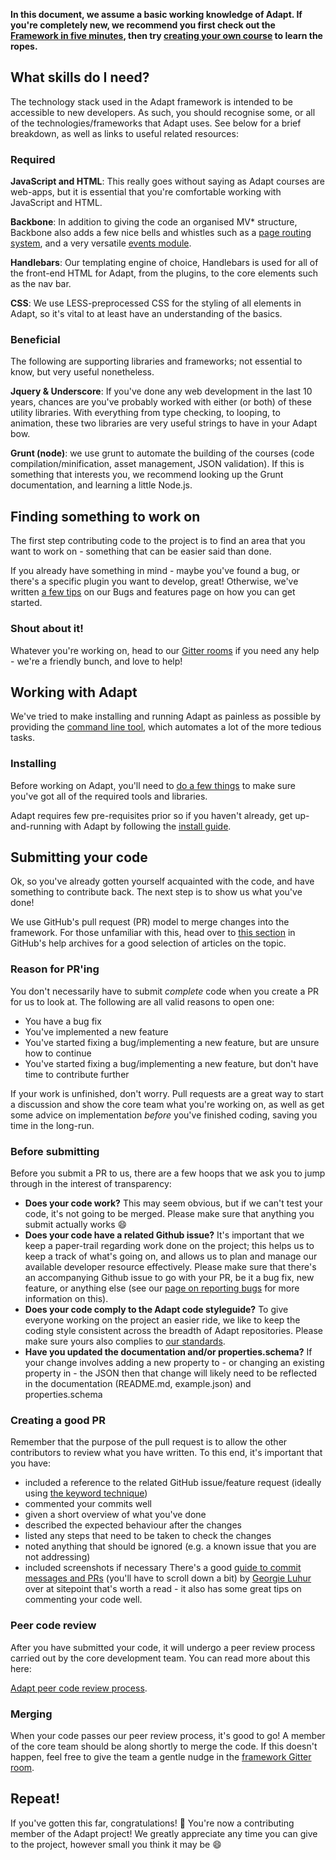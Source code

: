 **In this document, we assume a basic working knowledge of Adapt. If you're completely new, we recommend you first check out the [Framework in five minutes](https://github.com/adaptlearning/adapt_framework/wiki/Framework-in-five-minutes), then try [creating your own course](https://github.com/adaptlearning/adapt_framework/wiki/Creating-your-first-course) to learn the ropes.**

## What skills do I need?

The technology stack used in the Adapt framework is intended to be accessible to new developers. As such, you should recognise some, or all of the technologies/frameworks that Adapt uses. See below for a brief breakdown, as well as links to useful related resources:

### Required

**JavaScript and HTML**: This really goes without saying as Adapt courses are web-apps, but it is essential that you're comfortable working with JavaScript and HTML.

**Backbone**: In addition to giving the code an organised MV* structure, Backbone also adds a few nice bells and whistles such as a [page routing system](http://backbonejs.org/#Router), and a very versatile [events module](http://backbonejs.org/#Events).

**Handlebars**: Our templating engine of choice, Handlebars is used for all of the front-end HTML for Adapt, from the plugins, to the core elements such as the nav bar.

**CSS**: We use LESS-preprocessed CSS for the styling of all elements in Adapt, so it's vital to at least have an understanding of the basics.

### Beneficial

The following are supporting libraries and frameworks; not essential to know, but very useful nonetheless.

**Jquery & Underscore**: If you've done any web development in the last 10 years, chances are you've probably worked with either (or both) of these utility libraries. With everything from type checking, to looping, to animation, these two libraries are very useful strings to have in your Adapt bow.

**Grunt (node)**: we use grunt to automate the building of the courses (code compilation/minification, asset management, JSON validation). If this is something that interests you, we recommend looking up the Grunt documentation, and learning a little Node.js.

## Finding something to work on

The first step contributing code to the project is to find an area that you want to work on - something that can be easier said than done.

If you already have something in mind - maybe you've found a bug, or there's a specific plugin you want to develop, great! Otherwise, we've written [a few tips](https://github.com/adaptlearning/adapt_framework/wiki/Bugs-and-features/) on our Bugs and features page on how you can get started.

### Shout about it!

Whatever you're working on, head to our [Gitter rooms](https://gitter.im/orgs/adaptlearning/rooms) if you need any help - we're a friendly bunch, and love to help!

## Working with Adapt

We've tried to make installing and running Adapt as painless as possible by providing the [command line tool](https://github.com/adaptlearning/adapt_framework/wiki/Adapt-Command-Line-Interface), which automates a lot of the more tedious tasks.

### Installing

Before working on Adapt, you'll need to [do a few things](https://github.com/adaptlearning/adapt_framework/wiki/Setting-up-your-development-environment) to make sure you've got all of the required tools and libraries.

Adapt requires few pre-requisites prior so if you haven't already, get up-and-running with Adapt by following the [install guide](https://github.com/adaptlearning/adapt_framework/wiki/Manual-installation-of-the-Adapt-framework).

## Submitting your code

Ok, so you've already gotten yourself acquainted with the code, and have something to contribute back. The next step is to show us what you've done!

We use GitHub's pull request (PR) model to merge changes into the framework. For those unfamiliar with this, head over to [this section](https://help.github.com/articles/proposing-changes-to-a-project-with-pull-requests/) in GitHub's help archives for a good selection of articles on the topic.

### Reason for PR'ing

You don't necessarily have to submit *complete* code when you create a PR for us to look at. The following are all valid reasons to open one:

- You have a bug fix
- You've implemented a new feature
- You've started fixing a bug/implementing a new feature, but are unsure how to continue
- You've started fixing a bug/implementing a new feature, but don't have time to contribute further

If your work is unfinished, don't worry. Pull requests are a great way to start a discussion and show the core team what you're working on, as well as get some advice on implementation *before* you've finished coding, saving you time in the long-run.

### Before submitting

Before you submit a PR to us, there are a few hoops that we ask you to jump through in the interest of transparency:

- **Does your code work?** This may seem obvious, but if we can't test your code, it's not going to be merged. Please make sure that anything you submit actually works :smile:
- **Does your code have a related Github issue?** It's important that we keep a paper-trail regarding work done on the project; this helps us to keep a track of what's going on, and allows us to plan and manage our available developer resource effectively. Please make sure that there's an accompanying Github issue to go with your PR, be it a bug fix, new feature, or anything else (see our [page on reporting bugs](https://github.com/adaptlearning/adapt_framework/wiki/Bugs-and-features#reporting-bugs) for more information on this).
- **Does your code comply to the Adapt code styleguide?** To give everyone working on the project an easier ride, we like to keep the coding style consistent across the breadth of Adapt repositories. Please make sure yours also complies to [our standards](https://github.com/adaptlearning/documentation/blob/master/01_cross_workstream/style_guide.md).
- **Have you updated the documentation and/or properties.schema?** If your change involves adding a new property to - or changing an existing property in - the JSON then that change will likely need to be reflected in the documentation (README.md, example.json) and properties.schema

### Creating a good PR
Remember that the purpose of the pull request is to allow the other contributors to review what you have written. To this end, it's important that you have:
* included a reference to the related GitHub issue/feature request (ideally using [the keyword technique](https://help.github.com/en/github/managing-your-work-on-github/linking-a-pull-request-to-an-issue#linking-a-pull-request-to-an-issue-using-a-keyword))
* commented your commits well
* given a short overview of what you've done
* described the expected behaviour after the changes
* listed any steps that need to be taken to check the changes
* noted anything that should be ignored (e.g. a known issue that you are not addressing)
* included screenshots if necessary
There's a good [guide to commit messages and PRs](http://www.sitepoint.com/how-good-are-your-html-and-css-comments/) (you'll have to scroll down a bit) by [Georgie Luhur](http://www.sitepoint.com/author/gluhur/) over at sitepoint that's worth a read - it also has some great tips on commenting your code well.

### Peer code review

After you have submitted your code, it will undergo a peer review process carried out by the core development team. You can read more about this here:

[Adapt peer code review process](https://github.com/adaptlearning/adapt_framework/wiki/Peer-Code-Review).

### Merging

When your code passes our peer review process, it's good to go! A member of the core team should be along shortly to merge the code. If this doesn't happen, feel free to give the team a gentle nudge in the [framework Gitter room](https://gitter.im/adaptlearning/adapt_framework).

## Repeat!

If you've gotten this far, congratulations! :tada: You're now a contributing member of the Adapt project! We greatly appreciate any time you can give to the project, however small you think it may be :smile:
